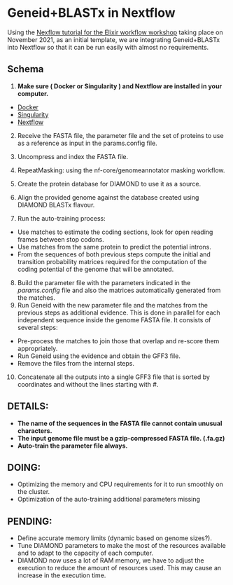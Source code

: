 # Geneid+BLASTx in Nextflow

Using the [Nexflow tutorial for the Elixir workflow workshop](https://nextflow-io.github.io/elixir-workshop-21/docs/) taking place on November 2021, as an initial template, we are integrating Geneid+BLASTx into Nextflow so that it can be run easily with almost no requirements.


## Schema
1. **Make sure ( Docker or Singularity ) and Nextflow are installed in your computer.**
  - [Docker](https://docs.docker.com/engine/install/)
  - [Singularity](https://sylabs.io/guides/3.0/user-guide/installation.html#)
  - [Nextflow](https://www.nextflow.io/docs/latest/getstarted.html#installation)

2. Receive the FASTA file, the parameter file and the set of proteins to use as a reference as input in the params.config file.
3. Uncompress and index the FASTA file.

4. RepeatMasking: using the nf-core/genomeannotator masking workflow.

5. Create the protein database for DIAMOND to use it as a source.
6. Align the provided genome against the database created using DIAMOND BLASTx flavour.
7. Run the auto-training process:
  - Use matches to estimate the coding sections, look for open reading frames between stop codons.
  - Use matches from the same protein to predict the potential introns.
  - From the sequences of both previous steps compute the initial and transition probability matrices required for the computation of the coding potential of the genome that will be annotated.
8. Build the parameter file with the parameters indicated in the *params.config* file and also the matrices automatically generated from the matches.
9. Run Geneid with the new parameter file and the matches from the previous steps as additional evidence.
This is done in parallel for each independent sequence inside the genome FASTA file. It consists of several steps:
  - Pre-process the matches to join those that overlap and re-score them appropriately.
  - Run Geneid using the evidence and obtain the GFF3 file.
  - Remove the files from the internal steps.
10. Concatenate all the outputs into a single GFF3 file that is sorted by coordinates and without the lines starting with #.

## DETAILS:
- **The name of the sequences in the FASTA file cannot contain unusual characters.**
- **The input genome file must be a gzip-compressed FASTA file. (.fa.gz)**
- **Auto-train the parameter file always.**


## DOING:
-  Optimizing the memory and CPU requirements for it to run smoothly on the cluster.
-  Optimization of the auto-training additional parameters missing


## PENDING:
- Define accurate memory limits (dynamic based on genome sizes?).
- Tune DIAMOND parameters to make the most of the resources available and to adapt to the capacity of each computer.
- DIAMOND now uses a lot of RAM memory, we have to adjust the execution to reduce the amount of resources used. This may cause an increase in the execution time.
